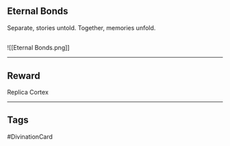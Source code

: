 ## Eternal Bonds
Separate, stories untold.
Together, memories unfold.
## 
![[Eternal Bonds.png]]

---
## Reward
Replica Cortex

---
## Tags
#DivinationCard
